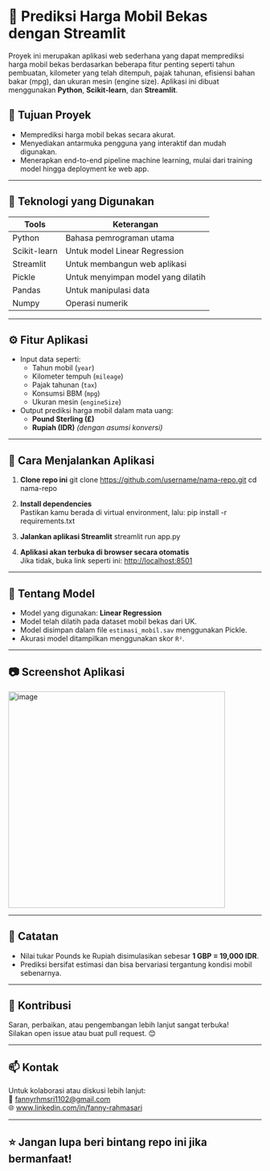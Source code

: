 # 🚗 Prediksi Harga Mobil Bekas dengan Streamlit

Proyek ini merupakan aplikasi web sederhana yang dapat memprediksi harga mobil bekas berdasarkan beberapa fitur penting seperti tahun pembuatan, kilometer yang telah ditempuh, pajak tahunan, efisiensi bahan bakar (mpg), dan ukuran mesin (engine size). Aplikasi ini dibuat menggunakan **Python**, **Scikit-learn**, dan **Streamlit**.

## 📌 Tujuan Proyek
- Memprediksi harga mobil bekas secara akurat.
- Menyediakan antarmuka pengguna yang interaktif dan mudah digunakan.
- Menerapkan end-to-end pipeline machine learning, mulai dari training model hingga deployment ke web app.

---

## 🔧 Teknologi yang Digunakan

| Tools        | Keterangan                          |
|--------------|-------------------------------------|
| Python       | Bahasa pemrograman utama            |
| Scikit-learn | Untuk model Linear Regression       |
| Streamlit    | Untuk membangun web aplikasi        |
| Pickle       | Untuk menyimpan model yang dilatih  |
| Pandas       | Untuk manipulasi data               |
| Numpy        | Operasi numerik                     |

---

## ⚙️ Fitur Aplikasi

- Input data seperti:
  - Tahun mobil (`year`)
  - Kilometer tempuh (`mileage`)
  - Pajak tahunan (`tax`)
  - Konsumsi BBM (`mpg`)
  - Ukuran mesin (`engineSize`)
- Output prediksi harga mobil dalam mata uang:
  - **Pound Sterling (₤)**
  - **Rupiah (IDR)** *(dengan asumsi konversi)*

---

## 🚀 Cara Menjalankan Aplikasi

1. **Clone repo ini**
   git clone https://github.com/username/nama-repo.git cd nama-repo
   
2. **Install dependencies**  
Pastikan kamu berada di virtual environment, lalu:
pip install -r requirements.txt

3. **Jalankan aplikasi Streamlit**
streamlit run app.py

4. **Aplikasi akan terbuka di browser secara otomatis**  
Jika tidak, buka link seperti ini: [http://localhost:8501](http://localhost:8501)

---

## 🧠 Tentang Model

- Model yang digunakan: **Linear Regression**
- Model telah dilatih pada dataset mobil bekas dari UK.
- Model disimpan dalam file `estimasi_mobil.sav` menggunakan Pickle.
- Akurasi model ditampilkan menggunakan skor `R²`.

---

## 📷 Screenshot Aplikasi

<img width="431" alt="image" src="https://github.com/user-attachments/assets/0e7e551c-5316-4679-b7e3-f68ece148bc3" />


---

## 📝 Catatan

- Nilai tukar Pounds ke Rupiah disimulasikan sebesar **1 GBP = 19,000 IDR**.
- Prediksi bersifat estimasi dan bisa bervariasi tergantung kondisi mobil sebenarnya.

---

## 🙌 Kontribusi

Saran, perbaikan, atau pengembangan lebih lanjut sangat terbuka!  
Silakan open issue atau buat pull request. 😊

---

## 📫 Kontak

Untuk kolaborasi atau diskusi lebih lanjut:  
📧 fannyrhmsri1102@gmail.com  
🌐 www.linkedin.com/in/fanny-rahmasari

---

## ⭐ Jangan lupa beri bintang repo ini jika bermanfaat!

